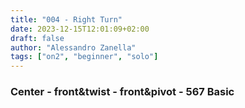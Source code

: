 ```yaml
---
title: "004 - Right Turn"
date: 2023-12-15T12:01:09+02:00
draft: false
author: "Alessandro Zanella"
tags: ["on2", "beginner", "solo"]
---
```


### Center - front&twist - front&pivot - 567 Basic